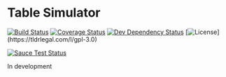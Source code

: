# Table Simulator

[![Build Status](https://img.shields.io/travis/Klathmon/Table-Simulator/master.svg)](https://travis-ci.org/Klathmon/Table-Simulator)
[![Coverage Status](https://img.shields.io/coveralls/Klathmon/Table-Simulator/master.svg)](https://coveralls.io/r/Klathmon/Table-Simulator)
[![Dev Dependency Status](https://img.shields.io/david/dev/Klathmon/Table-Simulator.svg)](https://david-dm.org/Klathmon/Table-Simulator#info=devDependencies&view=table)
[![License](https://img.shields.io/:license-GPLv3-blue.svg?)](https://tldrlegal.com/l/gpl-3.0)

[![Sauce Test Status](https://saucelabs.com/browser-matrix/TableSimulator.svg)](https://saucelabs.com/u/TableSimulator)

In development
